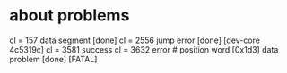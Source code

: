 # about problems

cl = 157 data segment [done]
cl = 2556 jump error [done] [dev-core 4c5319c]
cl = 3581 success
cl = 3632 error # position
  word [0x1d3] data problem
  [done] [FATAL]
